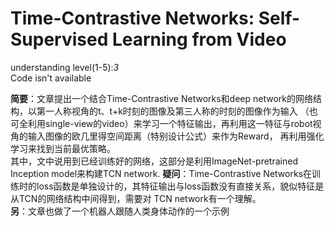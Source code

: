 Time-Contrastive Networks: Self-Supervised Learning from Video
===
understanding level(1-5):*3*  
Code isn't available

**简要**：文章提出一个结合Time-Contrastive Networks和deep network的网络结构，以第一人称视角的t、t+k时刻的图像及第三人称的时刻的图像作为输入
（也可全利用single-view的video）来学习一个特征输出，再利用这一特征与robot视角的输入图像的欧几里得空间距离（特别设计公式）来作为Reward，
再利用强化学习来找到当前最优策略。  
其中，文中说用到已经训练好的网络，这部分是利用ImageNet-pretrained Inception model来构建TCN network.
**疑问**：Time-Contrastive Networks在训练时的loss函数是单独设计的，其特征输出与loss函数没有直接关系，貌似特征是从TCN的网络结构中间得到，需要对
TCN network有一个理解。  
**另**：文章也做了一个机器人跟随人类身体动作的一个示例

